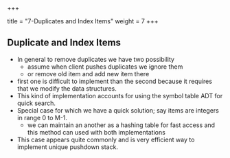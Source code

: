 +++

title = "7-Duplicates and Index Items"
weight = 7
+++

## Duplicate and Index Items

- In general to remove duplicates we have two possibility
  - assume when client pushes duplicates we ignore them
  - or remove old item and add new item there
- first one is difficult to implement than the second because it requires that we modify the data structures.
- This kind of implementation accounts for using the symbol table ADT for quick search.
- Special case for which we have a quick solution; say items are integers in range 0 to M-1.
  - we can maintain an another as a hashing table for fast access and this method can used with both implementations
- This case appears quite commonly and is very efficient way to implement unique pushdown stack.

